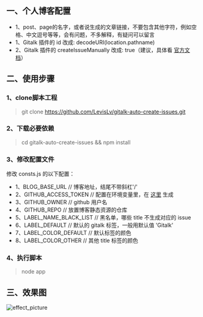 ## 一、个人博客配置
* 1、post、page的名字，或者说生成的文章链接，不要包含其他字符，例如空格、中文逗号等等，会有问题，不多解释，有疑问可以留言
* 1、Gitalk 插件的 id 改成: decodeURI(location.pathname)
* 2、Gitalk 插件的 createIssueManually 改成: true（建议，具体看 [官方文档](https://github.com/gitalk/gitalk/blob/master/readme-cn.md)）

## 二、使用步骤
### 1、clone脚本工程
> git clone https://github.com/LevisLv/gitalk-auto-create-issues.git

### 2、下载必要依赖
> cd gitalk-auto-create-issues && npm install

### 3、修改配置文件
修改 consts.js 的以下配置：
* 1、BLOG_BASE_URL // 博客地址，结尾不带斜杠'/'
* 2、GITHUB_ACCESS_TOKEN // 配置在环境变量里，在 [这里](https://github.com/settings/tokens) 生成
* 3、GITHUB_OWNER // github 用户名
* 4、GITHUB_REPO // 放置博客静态资源的仓库
* 5、LABEL_NAME_BLACK_LIST // 黑名单，哪些 title 不生成对应的 issue
* 6、LABEL_DEFAULT // 默认的 gitalk 标签，一般用默认值 'Gitalk'
* 7、LABEL_COLOR_DEFAULT // 默认标签的颜色
* 8、LABEL_COLOR_OTHER // 其他 title 标签的颜色

### 4、执行脚本
> node app

## 三、效果图
![effect_picture](https://github.com/LevisLv/gitalk-auto-create-issues/tree/master/effect-picture/effect_picture.png)
